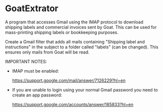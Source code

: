 # GoatExtrator
A program that accesses Gmail using the IMAP protocol to download shipping labels and commercial invoices sent by Goat.
This can be used for mass-printing shipping labels or bookkeeping purposes.

Create a Gmail filter that adds all mails containing "Shipping label and instructions" in the subject to a folder called "labels" (can be changed). This ensures only mails from Goat will be read.


IMPORTANT NOTES:
 * IMAP must be enabled: 
   
	https://support.google.com/mail/answer/7126229?hl=en
 * If you are unable to login using your normal Gmail password you need to create an app password:
 
   https://support.google.com/accounts/answer/185833?hl=en
